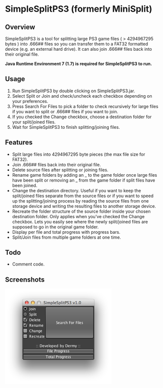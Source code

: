 SimpleSplitPS3 (formerly MiniSplit)
===================================

Overview
--------

SimpleSplitPS3 is a tool for splitting large PS3 game files ( > 4294967295 bytes ) into .666## files so you can transfer them to a FAT32 formatted device (e.g. an external hard drive). It can also join .666## files back into their original file.

**Java Runtime Environment 7 (1.7) is required for SimpleSplitPS3 to run.**

Usage
-----

1. Run SimpleSplitPS3 by double clicking on SimpleSplitPS3.jar.
2. Select Split or Join and check/uncheck each checkbox depending on your preferences.
3. Press Search For Files to pick a folder to check recursively for large files if you want to split or .666## files if you want to join.
4. If you checked the Change checkbox, choose a destination folder for your split/joined files.
5. Wait for SimpleSplitPS3 to finish splitting/joining files.

Features
--------

* Split large files into 4294967295 byte pieces (the max file size for FAT32).
* Join .666## files back into their original file.
* Delete source files after splitting or joining files.
* Rename game folders by adding an _ to the game folder once large files have been split or removing an _ from the game folder if split files have been joined.
* Change the destination directory. Useful if you want to keep the split/joined files separate from the source files or if you want to speed up the splitting/joining process by reading the source files from one storage device and writing the resulting files to another storage device.
* Recreate the folder structure of the source folder inside your chosen destination folder. Only applies when you've checked the Change checkbox. Lets you easily see where the newly split/joined files are supposed to go in the original game folder.
* Display per file and total progress with progress bars.
* Split/Join files from multiple game folders at one time.

Todo
----

* Comment code.

Screenshots
-----------

![Screenshot-1](/screenshots/Screenshot-1.png?raw=true)